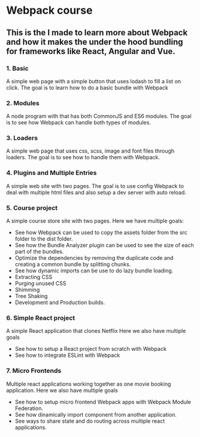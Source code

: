 # Webpack course

## This is the I made to learn more about Webpack and how it makes the under the hood bundling for frameworks like React, Angular and Vue.

### **1. Basic**
A simple web page with a simple button that uses lodash to fill a list on click.
The goal is to learn how to do a basic bundle with Webpack
### **2. Modules**
A node program with that has both CommonJS and ES6 modules. 
The goal is to see how Webpack can handle both types of modules.

### **3. Loaders**
A simple web page that uses css, scss, image and font files through loaders. 
The goal is to see how to handle them with Webpack.

### **4. Plugins and Multiple Entries**
A simple web site with two pages. 
The goal is to use config Webpack to deal with multiple html files and also setup a dev server with auto reload.

### **5. Course project**
A simple course store site with two pages.
Here we have multiple goals:
 - See how Webpack can be used to copy the assets folder from the src folder to the dist folder.
 - See how the Bundle Analyzer plugin can be used to see the size of each part of the bundles. 
 - Optimize the dependencies by removing the duplicate code and creating a common bundle by splitting chunks. 
 - See how dynamic imports can be use to do lazy bundle loading.
 - Extracting CSS
 - Purging unused CSS
 - Shimming
 - Tree Shaking
 - Development and Production builds.
 
### **6. Simple React project**
A simple React application that clones Netflix
Here we also have multiple goals
 - See how to setup a React project from scratch with Webpack
 - See how to integrate ESLint with Webpack

### **7. Micro Frontends**
Multiple react applications working together as one movie booking application.
Here we also have multiple goals
 - See how to setup micro frontend Webpack apps with Webpack Module Federation.
 - See how dinamically import component from another application.
 - See ways to share state and do routing across multiple react applications.
